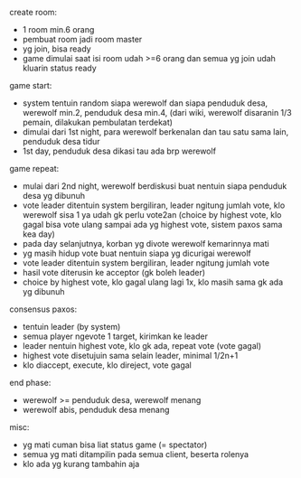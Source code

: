 create room:
- 1 room min.6 orang
- pembuat room jadi room master
- yg join, bisa ready
- game dimulai saat isi room udah >=6 orang dan semua yg join udah kluarin status ready

game start:
- system tentuin random siapa werewolf dan siapa penduduk desa, werewolf min.2, penduduk desa min.4,
  (dari wiki, werewolf disaranin 1/3 pemain, dilakukan pembulatan terdekat)
- dimulai dari 1st night, para werewolf berkenalan dan tau satu sama lain, penduduk desa tidur
- 1st day, penduduk desa dikasi tau ada brp werewolf

game repeat:
- mulai dari 2nd night, werewolf berdiskusi buat nentuin siapa penduduk desa yg dibunuh
- vote leader ditentuin system bergiliran, leader ngitung jumlah vote, klo werewolf sisa 1 ya udah gk perlu vote2an
  (choice by highest vote, klo gagal bisa vote ulang sampai ada yg highest vote, sistem paxos sama kea day)
- pada day selanjutnya, korban yg divote werewolf kemarinnya mati
- yg masih hidup vote buat nentuin siapa yg dicurigai werewolf
- vote leader ditentuin system bergiliran, leader ngitung jumlah vote
- hasil vote diterusin ke acceptor (gk boleh leader)
- choice by highest vote, klo gagal ulang lagi 1x, klo masih sama gk ada yg dibunuh

consensus paxos:
- tentuin leader (by system)
- semua player ngevote 1 target, kirimkan ke leader
- leader nentuin highest vote, klo gk ada, repeat vote (vote gagal)
- highest vote disetujuin sama selain leader, minimal 1/2n+1
- klo diaccept, execute, klo direject, vote gagal

end phase:
- werewolf >= penduduk desa, werewolf menang
- werewolf abis, penduduk desa menang

misc:
- yg mati cuman bisa liat status game (= spectator)
- semua yg mati ditampilin pada semua client, beserta rolenya
- klo ada yg kurang tambahin aja
